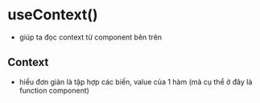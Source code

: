 # useContext()

- giúp ta đọc context từ component bên trên

## Context

- hiểu đơn giản là tập hợp các biến, value của 1 hàm (mà cụ thể ở đây là function component)
